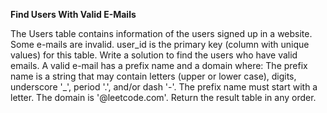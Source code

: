 **Find Users With Valid E-Mails**

The Users table contains information of the users signed up in a website. Some e-mails are invalid.
user_id is the primary key (column with unique values) for this table.
Write a solution to find the users who have valid emails.
A valid e-mail has a prefix name and a domain where:
The prefix name is a string that may contain letters (upper or lower case), digits, underscore '_', period '.', and/or dash '-'. The prefix name must start with a letter.
The domain is '@leetcode.com'.
Return the result table in any order.
